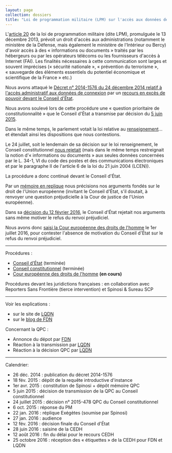 ```yaml
---
layout: page
collection: dossiers
title: "Loi de programmation militaire (LPM) sur l'accès aux données de connexion"
---
```



L'[article 20](http://www.legifrance.gouv.fr/eli/loi/2013/12/18/DEFX1317084L/jo#JORFARTI000028338886)
de la loi de programmation militaire (dite LPM), promulguée le 13
décembre 2013, prévoit un droit d'accès aux administrations (notamment
le ministère de la Défense, mais également le ministère de l'Intérieur
ou Bercy) d'avoir accès à des « informations ou documents » traités
par les hébergeurs ou par les opérateurs télécoms ou les fournisseurs
d'accès à Internet (FAI). Les finalités nécessaires à cette
communication sont larges et souvent imprécises (« sécurité
nationale », « prévention du terrorisme », « sauvegarde des éléments
essentiels du potentiel économique et scientifique de la France »
etc.)

Nous avons attaqué le [Décret n° 2014-1576 du 24 décembre 2014 relatif
à l'accès administratif aux données de
connexion](https://www.legifrance.gouv.fr/affichTexte.do?cidTexte=JORFTEXT000029958091&dateTexte=&categorieLien=id)
par un [recours en excès de pouvoir devant le Conseil
d'État][lpmCEtat].

Nous avons soulevé lors de cette procédure une « question prioritaire
de constitutionnalité » que le Conseil d'État a transmise par décision
du [5 juin 2015](https://exegetes.eu.org/recours/lpm/CEtat/2015-06-05-recours_LPM_confirmation_dossier.pdf).

Dans le même temps, le parlement votait la loi relative au
[renseignement]... et étendait ainsi les dispositions que nous
contestions.

Le 24 juillet, soit le lendemain de sa décision sur le loi
renseignement, le Conseil constitutionnel [nous
rejetait](http://www.conseil-constitutionnel.fr/conseil-constitutionnel/francais/les-decisions/acces-par-date/decisions-depuis-1959/2015/2015-478-qpc/decision-n-2015-478-qpc-du-24-juillet-2015.144165.html)
(mais dans le même temps restreignait la notion d'« informations ou
documents » aux seules données concernées par le L. 34-1, VI du code
des postes et des communications électroniques et par le paragraphe II
de l'article 6 de la loi du 21 juin 2004 (LCEN)).

La procédure a donc continué devant le Conseil d'État.

Par un [mémoire en
replique](https://exegetes.eu.org/recours/lpm/CEtat/2016-01-22-FDN%20et%20Quadrature%20du%20net%20(Decret%20LPM)%20-%20Replique%20388.134.pdf)
nous précisions nos arguments fondés sur le droit de l'Union
européenne (invitant le Conseil d'État, s'il doutait, à renvoyer une
question préjudicielle à la Cour de justice de l'Union européenne).

Dans sa [décision du 12 février 2016](https://exegetes.eu.org/recours/lpm/CEtat/2016-02-12-Decision%20CE%20-%20388.1343%20LPM.pdf),
le Conseil d'État rejetait nos arguments sans même motiver le refus du
renvoi préjudiciel.

Nous avons donc [saisi la Cour européenne des droits de
l'homme][lpmCedh] le 1er juillet 2016, pour contester l'absence de
motivation du Conseil d'État sur le refus du renvoi préjudiciel.

------

Procédures :

 - [Conseil d'État][lpmCEtat] (terminée)
 - [Conseil constitutionnel][lpmCConst] (terminée)
 - [Cour européenne des droits de l'homme][lpmCedh] **(en cours)**

Procédures devant les juridictions françaises : en collaboration avec
Reporters Sans Frontière (tierce intervention) et Spinosi & Sureau SCP


-----

Voir les explications :

 -  sur le site de [LQDN](https://www.laquadrature.net/fr/decret-lpm-la-quadrature-du-net-depose-un-recours-devant-le-conseil-detat)
 -  sur le [blog de FDN](http://blog.fdn.fr/?post/2015/04/01/Publication-du-recours-contre-le-decret-LPM)

Concernant la QPC :

 - Annonce du dépot par [FDN](http://blog.fdn.fr/?post/2015/04/15/Depot-d-une-QPC-sur-l-article-20-de-la-LPM)
 - Réaction à la transmission par [LQDN](https://www.laquadrature.net/fr/premiere-victoire-pour-les-citoyens-contre-la-surveillance-la-loi-de-programmation-militaire-devant)
 - Réaction à la décision QPC par [LQDN](https://www.laquadrature.net/fr/honte-sur-la-france-le-conseil-constitutionnel-valide-largement-la-loi-renseignement)







[abrogationretentiondemande]: /recours/abrogationretention/demande/
[abrogationretentionCEtat]: /recours/abrogationretention/CEtat/
[amicusrenseignement]: /recours/amicusrenseignement/
[filtragecazeneuveCEtat]: /recours/filtragecazeneuve/CEtat/
[filtragecazeneuveCnil]: /recours/filtragecazeneuve/Cnil/
[filtragecazeneuveOclctic]: /recours/filtragecazeneuve/Oclctic/

[lpmCEtat]: /recours/lpm/CEtat/
[lpmCConst]: /recours/lpm/CConst/
[lpmCedh]: /recours/lpm/Cedh/

[renseignement]: /dossiers/renseignement.html
[renseignementCEtat]: /recours/renseignement/CEtat/
[secretdgseCEtat]: /recours/secretdgse/CEtat/
[verificationcnctrCnctr]: /recours/verificationcnctr/Cnctr/
[verificationcnctrCEtat]: /recours/verificationcnctr/CEtat/

-----

Calendrier:

 -  26 déc. 2014 : publication du décret 2014-1576
 -  18 fév. 2015 : dépôt de la requête introductive d'instance
 -  1er avr. 2015 : constitution de Spinosi + dépôt mémoire QPC 
 -  5 juin 2015 : décision de transmission de la QPC au Conseil constitutionnel
 -  24 juillet 2015 : décision n° 2015-478 QPC du Conseil constitutionnel
 -  6 oct. 2015 : réponse du PM
 -  22 jan. 2016 : réplique Exégètes (soumise par Spinosi) 
 -  27 jan. 2016 : audience
 -  12 fév. 2016 : décision finale du Conseil d'État
 -  28 juin 2016 : saisine de la CEDH
 -  12 août 2016 : fin du délai pour le recours CEDH
 -  25 octobre 2016 : réception des « étiquettes » de la CEDH pour FDN et LQDN

